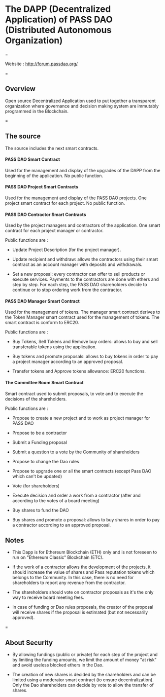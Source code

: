 # The DAPP (Decentralized Application) of PASS DAO (Distributed Autonomous Organization)

=

Website : http://forum.passdao.org/

=

## Overview
Open source Decentralized Application used to put together a transparent organization where governance and decision making system are immutably programmed in the Blockchain. 

=

## The source

The source includes the next smart contracts.



#### PASS DAO Smart Contract

Used for the management and display of the upgrades of the DAPP from the beginning of the application. No public function.


#### PASS DAO Project Smart Contracts

Used for the management and display of the PASS DAO projects. One project smart contract for each project. No public function.


#### PASS DAO Contractor Smart Contracts

Used by the project managers and contractors of the application. One smart contract for each project manager or contractor.

Public functions are : 

- Update Project Description (for the project manager).

- Update recipient and withdraw: allows the contractors using their smart contract as an account manager with deposits and withdrawals.

- Set a new proposal: every contractor can offer to sell products or execute services. Payments to the contractors are done with ethers and step by step. For each step, the PASS DAO shareholders decide to continue or to stop ordering work from the contractor.  



#### PASS DAO Manager Smart Contract

Used for the management of tokens. The manager smart contract derives to the Token Manager smart contract used for the management of tokens. The smart contract is conform to ERC20.

Public functions are : 

- Buy Tokens, Sell Tokens and Remove buy orders: allows to buy and sell transferable tokens using the application.

- Buy tokens and promote proposals: allows to buy tokens in order to pay a project manager according to an approved proposal.

- Transfer tokens and Approve tokens allowance: ERC20 functions.



#### The Committee Room Smart Contract

Smart contract used to submit proposals, to vote and to execute the decisions of the shareholders.

Public functions are :

- Propose to create a new project and to work as project manager for PASS DAO

- Propose to be a contractor

- Submit a Funding proposal

- Submit a question to a vote by the Community of shareholders

- Propose to change the Dao rules

- Propose to upgrade one or all the smart contracts (except Pass DAO which can't be updated)

- Vote (for shareholders)

- Execute decision and order a work from a contractor (after and according to the votes of a board meeting)

- Buy shares to fund the DAO

- Buy shares and promote a proposal:  allows to buy shares in order to pay a contractor according to an approved proposal.



## Notes

- This Dapp is for Ethereum Blockchain (ETH) only and is not foreseen to run on "Ethereum Classic" Blockchain (ETC).

- If the work of a contractor allows the development of the projects, it should increase the value of shares and Pass reputation tokens which belongs to the Community. In this case, there is no need for shareholders to report any revenue from the contractor. 

- The shareholders should vote on contractor proposals as it's the only way to receive board meeting fees. 

- In case of funding or Dao rules proposals, the creator of the proposal will receive shares if the proposal is estimated (but not necessarily approved).

=

## About Security

- By allowing fundings (public or private) for each step of the project and by limiting the funding amounts, we limit the amount of money "at risk" and avoid useless blocked ethers in the Dao.

- The creation of new shares is decided by the shareholders and can be limited using a moderator smart contract (to ensure decentralization). Only the Dao shareholders can decide by vote to allow the transfer of shares.
